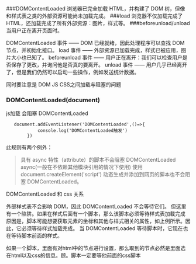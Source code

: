 ###DOMContentLoaded 
浏览器已完全加载 HTML，并构建了 DOM 树，但像 <img> 和样式表之类的外部资源可能尚未加载完成。
###load 
浏览器不仅加载完成了 HTML，还加载完成了所有外部资源：图片，样式等。
###beforeunload/unload 
当用户正在离开页面时。 

DOMContentLoaded 事件 —— DOM 已经就绪，因此处理程序可以查找 DOM 节点，并初始化接口。
load 事件 —— 外部资源已加载完成，样式已被应用，图片大小也已知了。
beforeunload 事件 —— 用户正在离开：我们可以检查用户是否保存了更改，并询问他是否真的要离开。
unload 事件 —— 用户几乎已经离开了，但是我们仍然可以启动一些操作，例如发送统计数据。

同时要注意是 DOM  JS CSS之间加载与阻塞的问题


### DOMContentLoaded(document)
js加载 会阻塞 DOMContentLoaded
```
   document.addEventListener('DOMContentLoaded',()=>{
            console.log('DOMContentLoaded触发')
        })
```
此规则有两个例外：

>具有 async 特性（attribute）的脚本不会阻塞 DOMContentLoaded   async(一般在不依赖其他模块引用的情况下使用)
>使用 document.createElement('script') 动态生成并添加到网页的脚本也不会阻塞 DOMContentLoaded。

DOMContentLoaded 和 css 关系

外部样式表不会影响 DOM，因此 DOMContentLoaded 不会等待它们。
但这里有一个陷阱。如果在样式后面有一个脚本，那么该脚本必须等待样式表加载完成
原因是，脚本可能想要获取元素的坐标和其他与样式相关的属性，如上例所示。因此，它必须等待样式加载完成。
当 DOMContentLoaded 等待脚本时，它现在也在等待脚本前面的样式。

如果一个脚本，里面有对html中的节点进行设置，那么取到的节点必然是里面选在html以及css的信息。顾。脚本一定要等他前面的css脚本



